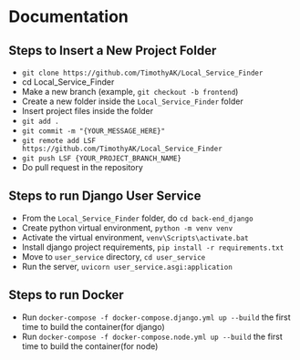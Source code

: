 # Documentation
## Steps to Insert a New Project Folder
- ```git clone https://github.com/TimothyAK/Local_Service_Finder```
- cd Local_Service_Finder
- Make a new branch (example, ```git checkout -b frontend```)
- Create a new folder inside the ```Local_Service_Finder``` folder
- Insert project files inside the folder
- ```git add .```
- ```git commit -m "{YOUR_MESSAGE_HERE}"```
- ```git remote add LSF https://github.com/TimothyAK/Local_Service_Finder```
- ```git push LSF {YOUR_PROJECT_BRANCH_NAME}```
- Do pull request in the repository

## Steps to run Django User Service
- From the ```Local_Service_Finder``` folder, do ```cd back-end_django```
- Create python virtual environment, ```python -m venv venv```
- Activate the virtual environment, ```venv\Scripts\activate.bat```
- Install django project requirements, ```pip install -r requirements.txt```
- Move to ```user_service``` directory, ```cd user_service```
- Run the server, ```uvicorn user_service.asgi:application```

## Steps to run Docker
- Run ```docker-compose -f docker-compose.django.yml up --build``` the first time to build the container(for django)
- Run ```docker-compose -f docker-compose.node.yml up --build``` the first time to build the container(for node)